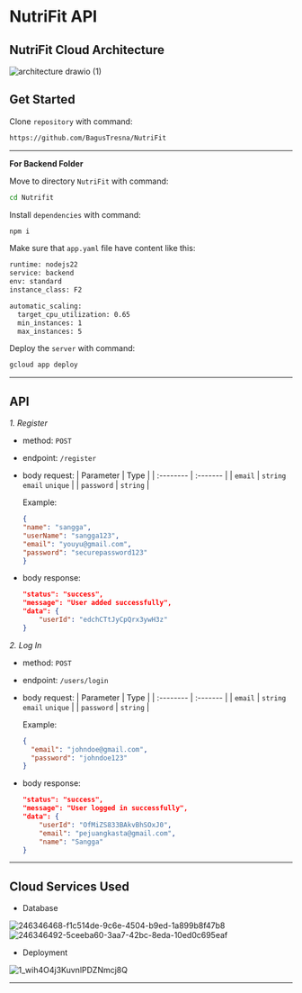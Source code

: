 # NutriFit API

## NutriFit Cloud Architecture
![architecture drawio (1)](https://github.com/user-attachments/assets/f5c7e42a-9436-4884-8433-fdd42453892b)

## Get Started
Clone `repository` with command: 
```bash
https://github.com/BagusTresna/NutriFit
```
---
**For Backend Folder**

Move to directory `NutriFit` with command:
```sh
cd Nutrifit
```

Install `dependencies` with command:
```sh
npm i
```

Make sure that `app.yaml` file have content like this:
```sh
runtime: nodejs22
service: backend
env: standard
instance_class: F2

automatic_scaling:
  target_cpu_utilization: 0.65
  min_instances: 1
  max_instances: 5
```

Deploy the `server` with command:
```sh
gcloud app deploy
```

---
## API

 *1. Register*

  * method: `POST`
  * endpoint: `/register`
  * body request:
    | Parameter | Type     |
    | :-------- | :------- |
    | `email` | `string` `email` `unique` |
    | `password` | `string` |

    Example: 
    ```json
    {
    "name": "sangga",
    "userName": "sangga123",
    "email": "youyu@gmail.com",
    "password": "securepassword123"
    }
    ```

  * body response:
    ```json
    "status": "success",
    "message": "User added successfully",
    "data": {
        "userId": "edchCTtJyCpQrx3ywH3z"
    }
    ```

 *2. Log In*

  * method: `POST`
  * endpoint: `/users/login`
  * body request:
    | Parameter | Type     |
    | :-------- | :------- |
    | `email` | `string` `email` `unique` |
    | `password` | `string` |

    Example: 
    ```json
    {
      "email": "johndoe@gmail.com",
      "password": "johndoe123"
    }
    ```

  * body response:
    ```json
    "status": "success",
    "message": "User logged in successfully",
    "data": {
        "userId": "OfMiZS833BAkvBhSOxJ0",
        "email": "pejuangkasta@gmail.com",
        "name": "Sangga"
    }
    ```

---
## Cloud Services Used
* Database

![246346468-f1c514de-9c6e-4504-b9ed-1a899b8f47b8](https://github.com/user-attachments/assets/f5134e28-5f35-48be-b10a-3bc72efd8137)
![246346492-5ceeba60-3aa7-42bc-8eda-10ed0c695eaf](https://github.com/user-attachments/assets/e053def9-8688-47a3-9438-4e46aa516407)

* Deployment

![1_wih4O4j3KuvnlPDZNmcj8Q](https://github.com/user-attachments/assets/dbdb2d1a-d0a0-4f35-87bd-c32eeb09039f)

---
